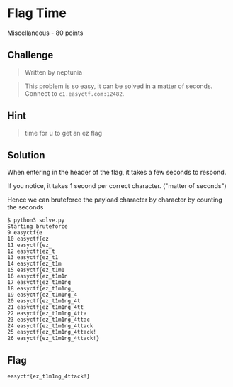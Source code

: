 # Flag Time
Miscellaneous - 80 points

## Challenge 
> Written by neptunia

> This problem is so easy, it can be solved in a matter of seconds. Connect to `c1.easyctf.com:12482`.

## Hint
> time for u to get an ez flag

## Solution

When entering in the header of the flag, it takes a few seconds to respond.

If you notice, it takes 1 second per correct character. ("matter of seconds")

Hence we can bruteforce the payload character by character by counting the seconds


	$ python3 solve.py 
	Starting bruteforce
	9 easyctf{e
	10 easyctf{ez
	11 easyctf{ez_
	12 easyctf{ez_t
	13 easyctf{ez_t1
	14 easyctf{ez_t1m
	15 easyctf{ez_t1m1
	16 easyctf{ez_t1m1n
	17 easyctf{ez_t1m1ng
	18 easyctf{ez_t1m1ng_
	19 easyctf{ez_t1m1ng_4
	20 easyctf{ez_t1m1ng_4t
	21 easyctf{ez_t1m1ng_4tt
	22 easyctf{ez_t1m1ng_4tta
	23 easyctf{ez_t1m1ng_4ttac
	24 easyctf{ez_t1m1ng_4ttack
	25 easyctf{ez_t1m1ng_4ttack!
	26 easyctf{ez_t1m1ng_4ttack!}

## Flag
`easyctf{ez_t1m1ng_4ttack!}`